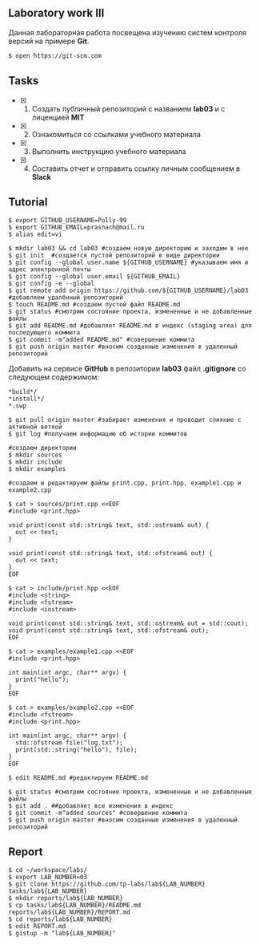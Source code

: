 
## Laboratory work III

Данная лабораторная работа посвещена изучению систем контроля версий на примере **Git**.

```bash
$ open https://git-scm.com
```

## Tasks

- [x] 1. Создать публичный репозиторий с названием **lab03** и с лиценцией **MIT**
- [x] 2. Ознакомиться со ссылками учебного материала
- [x] 3. Выполнить инструкцию учебного материала
- [x] 4. Составить отчет и отправить ссылку личным сообщением в **Slack**

## Tutorial

```ShellSession
$ export GITHUB_USERNAME=Polly-99 
$ export GITHUB_EMAIL=prasnach@mail.ru
$ alias edit=vi
```

```ShellSession
$ mkdir lab03 && cd lab03 #создаем новую директорию и заходим в нее
$ git init  #создается пустой репозиторий в виде директории
$ git config --global user.name ${GITHUB_USERNAME} #указываем имя и адрес электронной почты
$ git config --global user.email ${GITHUB_EMAIL}
$ git config -e --global
$ git remote add origin https://github.com/${GITHUB_USERNAME}/lab03 #добавляем удалённый репозиторий
$ touch README.md #создаем пустой файл README.md
$ git status #смотрим состояние проекта, измененные и не добавленные файлы
$ git add README.md #добавляет README.md в индекс (staging area) для последующего коммита
$ git commit -m"added README.md" #совершение коммита
$ git push origin master #вносим созданные изменения в удаленный репозиторий
```

Добавить на сервисе **GitHub** в репозитории **lab03** файл **.gitignore**
со следующем содержимом:

```ShellSession
*build*/
*install*/
*.swp
```

```ShellSession
$ git pull origin master #забирает изменения и проводит слияние с активной веткой
$ git log #получаем информацию об истории коммитов
```

```ShellSession
#создаем директории
$ mkdir sources
$ mkdir include
$ mkdir examples

#создаем и редактируем файлы print.cpp, print.hpp, example1.cpp и example2.cpp

$ cat > sources/print.cpp <<EOF
#include <print.hpp>

void print(const std::string& text, std::ostream& out) {
  out << text;
}

void print(const std::string& text, std::ofstream& out) {
  out << text;
}
EOF
```

```ShellSession
$ cat > include/print.hpp <<EOF
#include <string>
#include <fstream>
#include <iostream>

void print(const std::string& text, std::ostream& out = std::cout);
void print(const std::string& text, std::ofstream& out);
EOF
```

```ShellSession
$ cat > examples/example1.cpp <<EOF
#include <print.hpp>

int main(int argc, char** argv) {
  print("hello");
}
EOF
```

```ShellSession
$ cat > examples/example2.cpp <<EOF
#include <fstream>
#include <print.hpp>

int main(int argc, char** argv) {
  std::ofstream file("log.txt");
  print(std::string("hello"), file);
}
EOF
```

```ShellSession
$ edit README.md #редактируем README.md
```

```ShellSession
$ git status #смотрим состояние проекта, измененные и не добавленные файлы
$ git add . ##добавляет все изменения в индекс
$ git commit -m"added sources" #совершение коммита
$ git push origin master #вносим созданные изменения в удаленный репозиторий
```

## Report

```ShellSession
$ cd ~/workspace/labs/
$ export LAB_NUMBER=03
$ git clone https://github.com/tp-labs/lab${LAB_NUMBER} tasks/lab${LAB_NUMBER}
$ mkdir reports/lab${LAB_NUMBER}
$ cp tasks/lab${LAB_NUMBER}/README.md reports/lab${LAB_NUMBER}/REPORT.md
$ cd reports/lab${LAB_NUMBER}
$ edit REPORT.md
$ gistup -m "lab${LAB_NUMBER}"
```
